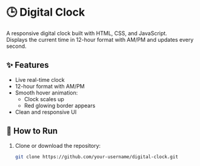 # 🕒 Digital Clock

A responsive digital clock built with HTML, CSS, and JavaScript.  
Displays the current time in 12-hour format with AM/PM and updates every second.

## ✨ Features

- Live real-time clock
- 12-hour format with AM/PM
- Smooth hover animation:
  - Clock scales up
  - Red glowing border appears
- Clean and responsive UI

## 🚀 How to Run

1. Clone or download the repository:
   ```bash
   git clone https://github.com/your-username/digital-clock.git
